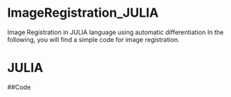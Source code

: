 # ImageRegistration_JULIA
Image Registration in JULIA language using automatic differentiation
In the following, you will find a simple code for image registration.
# JULIA
##Code
